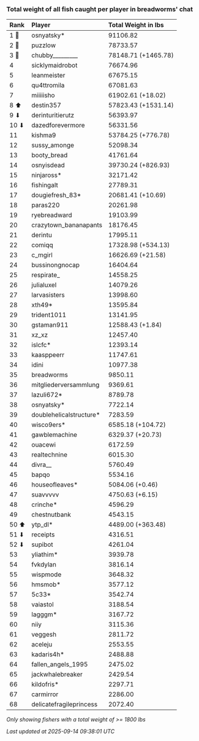 ### Total weight of all fish caught per player in breadworms' chat

| Rank  | Player                  | Total Weight in lbs |
|:------|:------------------------|:--------------------|
| 1 🥇  | osnyatsky*              | 91106.82            |
| 2 🥈  | puzzlow                 | 78733.57            |
| 3 🥉  | chubby_________         | 78148.71 (+1465.78) |
| 4     | sicklymaidrobot         | 76674.96            |
| 5     | leanmeister             | 67675.15            |
| 6     | qu4ttromila             | 67081.63            |
| 7     | miiiiisho               | 61902.61 (+18.02)   |
| 8 ⬆   | destin357               | 57823.43 (+1531.14) |
| 9 ⬇   | derinturitierutz        | 56393.97            |
| 10 ⬇  | dazedforevermore        | 56331.56            |
| 11    | kishma9                 | 53784.25 (+776.78)  |
| 12    | sussy_amonge            | 52098.34            |
| 13    | booty_bread             | 41761.64            |
| 14    | osnyisdead              | 39730.24 (+826.93)  |
| 15    | ninjaross*              | 32171.42            |
| 16    | fishingalt              | 27789.31            |
| 17    | dougiefresh_83*         | 20681.41 (+10.69)   |
| 18    | paras220                | 20261.98            |
| 19    | ryebreadward            | 19103.99            |
| 20    | crazytown_bananapants   | 18176.45            |
| 21    | derintu                 | 17995.11            |
| 22    | comiqq                  | 17328.98 (+534.13)  |
| 23    | c_mgirl                 | 16626.69 (+21.58)   |
| 24    | bussinongnocap          | 16404.64            |
| 25    | respirate_              | 14558.25            |
| 26    | julialuxel              | 14079.26            |
| 27    | larvasisters            | 13998.60            |
| 28    | xth49*                  | 13595.84            |
| 29    | trident1011             | 13141.95            |
| 30    | gstaman911              | 12588.43 (+1.84)    |
| 31    | xz_xz                   | 12457.40            |
| 32    | islcfc*                 | 12393.14            |
| 33    | kaasppeerr              | 11747.61            |
| 34    | idini                   | 10977.38            |
| 35    | breadworms              | 9850.11             |
| 36    | mitgliederversammlung   | 9369.61             |
| 37    | lazuli672*              | 8789.78             |
| 38    | osnyatsky*              | 7722.14             |
| 39    | doublehelicalstructure* | 7283.59             |
| 40    | wisco9ers*              | 6585.18 (+104.72)   |
| 41    | gawblemachine           | 6329.37 (+20.73)    |
| 42    | ouacewi                 | 6172.59             |
| 43    | realtechnine            | 6015.30             |
| 44    | divra__                 | 5760.49             |
| 45    | bapqo                   | 5534.16             |
| 46    | houseofleaves*          | 5084.06 (+0.46)     |
| 47    | suavvvvv                | 4750.63 (+6.15)     |
| 48    | crinche*                | 4596.29             |
| 49    | chestnutbank            | 4543.15             |
| 50 ⬆  | ytp_dl*                 | 4489.00 (+363.48)   |
| 51 ⬇  | receipts                | 4316.51             |
| 52 ⬇  | supibot                 | 4261.04             |
| 53    | yliathim*               | 3939.78             |
| 54    | fvkdylan                | 3816.14             |
| 55    | wispmode                | 3648.32             |
| 56    | hmsmob*                 | 3577.12             |
| 57    | 5c33*                   | 3542.74             |
| 58    | vaiastol                | 3188.54             |
| 59    | lagggm*                 | 3167.72             |
| 60    | niiy                    | 3115.36             |
| 61    | veggesh                 | 2811.72             |
| 62    | aceleju                 | 2553.55             |
| 63    | kadaris4h*              | 2488.88             |
| 64    | fallen_angels_1995      | 2475.02             |
| 65    | jackwhalebreaker        | 2429.54             |
| 66    | kildofris*              | 2297.71             |
| 67    | carmirror               | 2286.00             |
| 68    | delicatefragileprincess | 2072.40             |

_Only showing fishers with a total weight of >= 1800 lbs_

_Last updated at 2025-09-14 09:38:01 UTC_